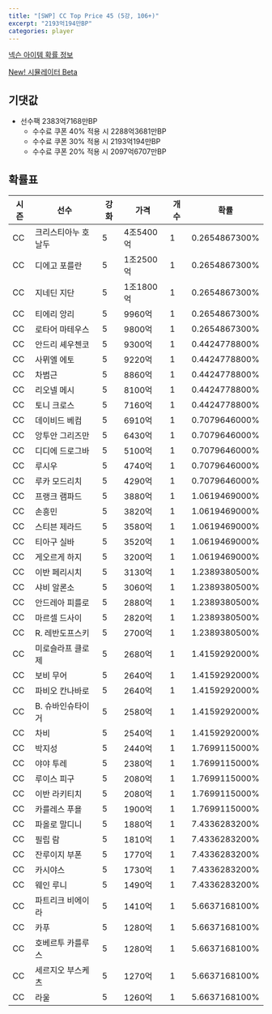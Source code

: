 ```yaml
---
title: "[SWP] CC Top Price 45 (5강, 106+)"
excerpt: "2193억194만BP"
categories: player
---
```

[넥슨 아이템 확률 정보](http://iteminfo.nexon.com/probability/fco?sn=7433)

[New! 시뮬레이터 Beta](/simulator/7433)
## 기댓값
- 선수팩 2383억7168만BP
  - 수수료 쿠폰 40% 적용 시 2288억3681만BP
  - 수수료 쿠폰 30% 적용 시 2193억194만BP
  - 수수료 쿠폰 20% 적용 시 2097억6707만BP


## 확률표

|시즌|선수|강화|가격|개수|확률|
|---|---|---|---|---|---|
|CC|크리스티아누 호날두|5|4조5400억|1|0.2654867300%|
|CC|디에고 포를란|5|1조2500억|1|0.2654867300%|
|CC|지네딘 지단|5|1조1800억|1|0.2654867300%|
|CC|티에리 앙리|5|9960억|1|0.2654867300%|
|CC|로타어 마테우스|5|9800억|1|0.2654867300%|
|CC|안드리 셰우첸코|5|9300억|1|0.4424778800%|
|CC|사뮈엘 에토|5|9220억|1|0.4424778800%|
|CC|차범근|5|8860억|1|0.4424778800%|
|CC|리오넬 메시|5|8100억|1|0.4424778800%|
|CC|토니 크로스|5|7160억|1|0.4424778800%|
|CC|데이비드 베컴|5|6910억|1|0.7079646000%|
|CC|앙투안 그리즈만|5|6430억|1|0.7079646000%|
|CC|디디에 드로그바|5|5100억|1|0.7079646000%|
|CC|루시우|5|4740억|1|0.7079646000%|
|CC|루카 모드리치|5|4290억|1|0.7079646000%|
|CC|프랭크 램파드|5|3880억|1|1.0619469000%|
|CC|손흥민|5|3820억|1|1.0619469000%|
|CC|스티븐 제라드|5|3580억|1|1.0619469000%|
|CC|티아구 실바|5|3520억|1|1.0619469000%|
|CC|게오르게 하지|5|3200억|1|1.0619469000%|
|CC|이반 페리시치|5|3130억|1|1.2389380500%|
|CC|샤비 알론소|5|3060억|1|1.2389380500%|
|CC|안드레아 피를로|5|2880억|1|1.2389380500%|
|CC|마르셀 드사이|5|2820억|1|1.2389380500%|
|CC|R. 레반도프스키|5|2700억|1|1.2389380500%|
|CC|미로슬라프 클로제|5|2680억|1|1.4159292000%|
|CC|보비 무어|5|2640억|1|1.4159292000%|
|CC|파비오 칸나바로|5|2640억|1|1.4159292000%|
|CC|B. 슈바인슈타이거|5|2580억|1|1.4159292000%|
|CC|차비|5|2540억|1|1.4159292000%|
|CC|박지성|5|2440억|1|1.7699115000%|
|CC|야야 투레|5|2380억|1|1.7699115000%|
|CC|루이스 피구|5|2080억|1|1.7699115000%|
|CC|이반 라키티치|5|2080억|1|1.7699115000%|
|CC|카를레스 푸욜|5|1900억|1|1.7699115000%|
|CC|파올로 말디니|5|1880억|1|7.4336283200%|
|CC|필립 람|5|1810억|1|7.4336283200%|
|CC|잔루이지 부폰|5|1770억|1|7.4336283200%|
|CC|카시야스|5|1730억|1|7.4336283200%|
|CC|웨인 루니|5|1490억|1|7.4336283200%|
|CC|파트리크 비에이라|5|1410억|1|5.6637168100%|
|CC|카푸|5|1280억|1|5.6637168100%|
|CC|호베르투 카를루스|5|1280억|1|5.6637168100%|
|CC|세르지오 부스케츠|5|1270억|1|5.6637168100%|
|CC|라울|5|1260억|1|5.6637168100%|

